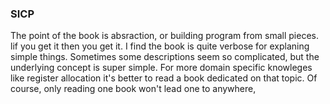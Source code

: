 ### SICP

The point of the book is absraction, or building program from small pieces. lif you get it then you get it. I find the book is quite verbose for explaning simple things. Sometimes some descriptions seem so complicated, but the underlying concept is super simple. For more  domain specific knowleges like register allocation it's better to read a book dedicated on that topic. Of course, only reading one book won't lead one to anywhere,
